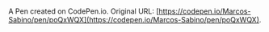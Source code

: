 # 

A Pen created on CodePen.io. Original URL: [https://codepen.io/Marcos-Sabino/pen/poQxWQX](https://codepen.io/Marcos-Sabino/pen/poQxWQX).


